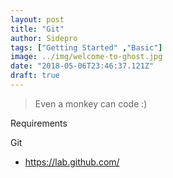 ```yaml
---
layout: post
title: "Git"
author: Sidepro
tags: ["Getting Started" ,"Basic"]
image: ../img/welcome-to-ghost.jpg
date: "2018-05-06T23:46:37.121Z"
draft: true
---
```


>Even a monkey can code :) 


Requirements 

Git
- https://lab.github.com/ 

